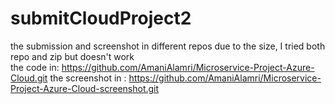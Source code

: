 # submitCloudProject2
the submission and screenshot in different repos due to the size, I tried both repo and zip but doesn't work  
the code in:
https://github.com/AmaniAlamri/Microservice-Project-Azure-Cloud.git
the screenshot in :
https://github.com/AmaniAlamri/Microservice-Project-Azure-Cloud-screenshot.git
